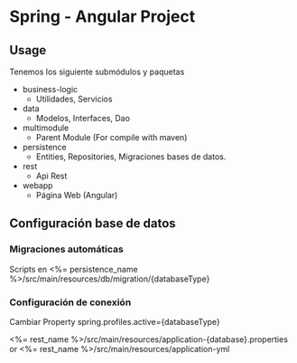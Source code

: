 # Spring - Angular Project

## Usage

Tenemos los siguiente submódulos y paquetas

* business-logic
  * Utilidades, Servicios
* data
  * Modelos, Interfaces, Dao
* multimodule
  * Parent Module (For compile with maven)
* persistence
  * Entities, Repositories, Migraciones bases de datos.
* rest
  * Api Rest
* webapp
  * Página Web (Angular)

## Configuración base de datos

### Migraciones automáticas

Scripts en <%= persistence_name %>/src/main/resources/db/migration/{databaseType}

### Configuración de conexión

Cambiar Property spring.profiles.active={databaseType}

<%= rest_name %>/src/main/resources/application-{database}.properties
or
<%= rest_name %>/src/main/resources/application-yml
